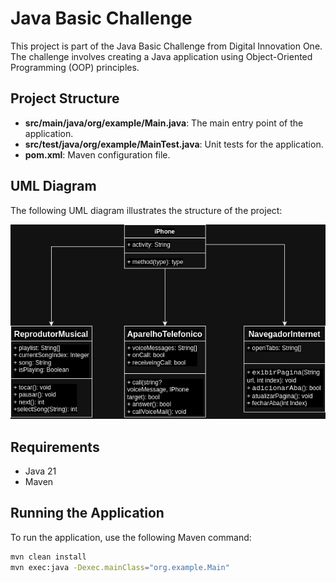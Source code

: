# Java Basic Challenge

This project is part of the Java Basic Challenge from Digital Innovation One. The challenge involves creating a Java application using Object-Oriented Programming (OOP) principles.

## Project Structure

- **src/main/java/org/example/Main.java**: The main entry point of the application.
- **src/test/java/org/example/MainTest.java**: Unit tests for the application.
- **pom.xml**: Maven configuration file.

## UML Diagram

The following UML diagram illustrates the structure of the project:

![UML Diagram](src/main/resources/UML.drawio.png)

## Requirements

- Java 21
- Maven

## Running the Application

To run the application, use the following Maven command:

```sh
mvn clean install
mvn exec:java -Dexec.mainClass="org.example.Main"